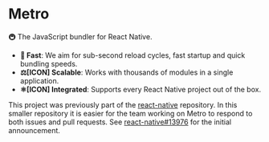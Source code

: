 # Metro

🚇 The JavaScript bundler for React Native.

- **🚅 Fast**: We aim for sub-second reload cycles, fast startup and quick bundling speeds.
- **⚖[ICON] Scalable**: Works with thousands of modules in a single application.
- **⚛[ICON] Integrated**: Supports every React Native project out of the box.

This project was previously part of the [react-native](https://github.com/facebook/react-native) repository. In this smaller repository it is easier for the team working on Metro to respond to both issues and pull requests. See [react-native#13976](https://github.com/facebook/react-native/issues/13976) for the initial announcement.
